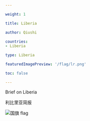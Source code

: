```yaml
---

weight: 1

title: Liberia

author: Qiushi 

countries: 
- Liberia

type: Liberia

featuredImagePreview: '/flag/lr.png'

toc: false 

---
```


Brief on Liberia

利比里亚简报 

<!--more-->

![国旗 flag](/flag/lr.png)